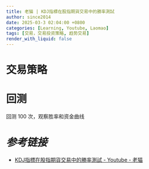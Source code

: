 ```yaml
---
title: 老猫 | KDJ指標在股指期貨交易中的勝率測試
author: since2014
date: 2025-03-3 02:04:00 +0800
categories: [Learning, Youtube, Laomao]
tags: [交易，交易投资策略, 趋势交易]
render_with_liquid: false
---
```


# 交易策略



# 回测

回测 100 次，观察胜率和资金曲线

# *参考链接*

+ [KDJ指標在股指期貨交易中的勝率測試 - Youtube - 老猫](https://youtu.be/8i8cVyqmxxc?si=YTuRDH8ea-lFM_2V)
